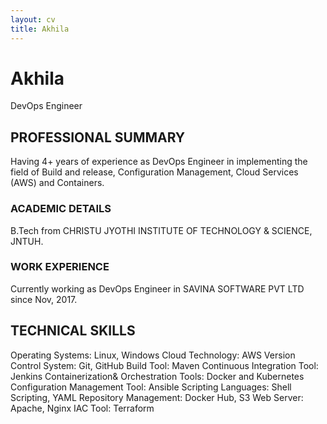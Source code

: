 ```yaml
---
layout: cv
title: Akhila
---
```

# Akhila
DevOps Engineer

## PROFESSIONAL SUMMARY

Having  4+ years of experience as DevOps Engineer  in implementing the field of Build and release, Configuration Management, Cloud Services (AWS) and Containers.

### ACADEMIC DETAILS

B.Tech from CHRISTU JYOTHI INSTITUTE OF TECHNOLOGY & SCIENCE, JNTUH.


### WORK EXPERIENCE

Currently working as DevOps Engineer in SAVINA SOFTWARE PVT LTD since Nov, 2017.


## TECHNICAL SKILLS

Operating Systems:	Linux, Windows
Cloud Technology:	AWS
Version Control System:	Git, GitHub
Build Tool:	Maven
Continuous Integration Tool:	Jenkins
Containerization& Orchestration Tools:	Docker and Kubernetes
Configuration Management Tool:	Ansible
Scripting Languages:	Shell Scripting, YAML
Repository Management:	Docker Hub, S3
Web Server:	Apache, Nginx
IAC Tool:	Terraform



